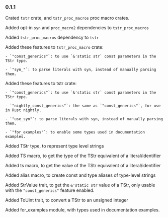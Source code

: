 ### 0.1.1

Crated `tstr` crate, and `tstr_proc_macros` proc macro crates.

Added opt-in `syn` and `proc_macro2` dependencies to `tstr_proc_macros`

Added `tstr_proc_macros` dependency to `tstr`

Added these features to `tstr_proc_macro` crate:
    
    - `"const_generics"`: to use `&'static str` const parameters in the TStr type.
    
    - `"syn_"`: to parse literals with syn, instead of manually parsing them.

Added these features to tstr crate:
    
    - `"const_generics"`: to use `&'static str` const parameters in the TStr type.
    
    - `"nightly_const_generics"`: the same as `"const_generics"`, for use in Rust nightly.
    
    - `"use_syn"`: to parse literals with syn, instead of manually parsing them.
    
    - `"for_examples"`: to enable some types used in documentation examples.

Added TStr type, to represent type level strings

Added TS macro, to get the type of the TStr equivalent of a literal/identifier

Added ts macro, to get the value of the TStr equivalent of a literal/identifier

Added alias macro, to create const and type aliases of type-level strings

Added StrValue trait, to get the `&'static str` value of a TStr, only usable with the `"const_generics"`  feature enabled.

Added ToUint trait, to convert a TStr to an unsigned integer

Added for_examples module, with types used in documentation examples.